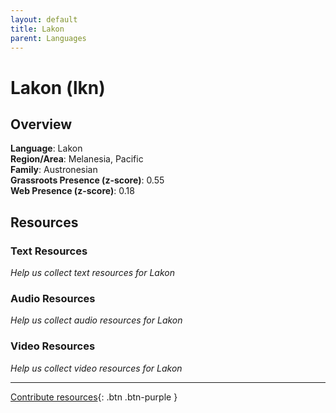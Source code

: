```yaml
---
layout: default
title: Lakon
parent: Languages
---
```


# Lakon (lkn)

## Overview

**Language**: Lakon  
**Region/Area**: Melanesia, Pacific  
**Family**: Austronesian  
**Grassroots Presence (z-score)**: 0.55  
**Web Presence (z-score)**: 0.18  

## Resources

### Text Resources
*Help us collect text resources for Lakon*

### Audio Resources
*Help us collect audio resources for Lakon*

### Video Resources
*Help us collect video resources for Lakon*

---

[Contribute resources](https://forms.office.com/e/1SfLJx3u1r){: .btn .btn-purple }
